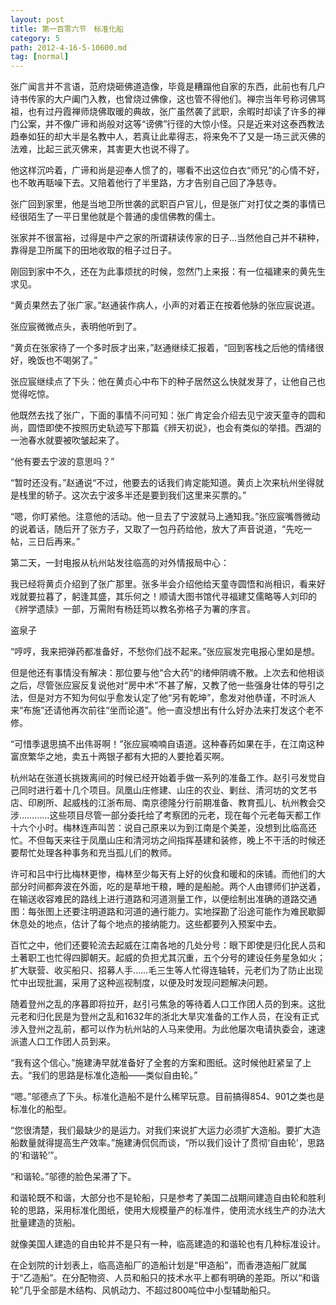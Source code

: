 ```yaml
---
layout: post
title: 第一百零六节　标准化船
category: 5
path: 2012-4-16-5-10600.md
tag: [normal]
---
```


张广闻言并不言语，范府烧砸佛道造像，毕竟是糟蹋他自家的东西，此前也有几户诗书传家的大户阖门入教，也曾烧过佛像，这也管不得他们。禅宗当年号称诃佛骂祖，也有过丹霞禅师烧佛取暖的典故，张广虽然袭了武职，余暇时却读了许多的禅门公案，并不像广谛和尚般对这等“谤佛”行径的大惊小怪。只是近来对这泰西教法趋奉如狂的却大半是名教中人，若真让此辈得志，将来免不了又是一场三武灭佛的法难，比起三武灭佛来，其害更大也说不得了。

他这样沉吟着，广谛和尚是迎奉人惯了的，哪看不出这位白衣“师兄”的心情不好，也不敢再聒噪下去。又陪着他行了半里路，方才告别自己回了净慈寺。

张广回到家里，他是当地卫所世袭的武职百户官儿，但是张广对打仗之类的事情已经很陌生了一平日里他就是个普通的虔信佛教的儒士。

张家并不很富裕，过得是中产之家的所谓耕读传家的日子…当然他自己并不耕种，靠得是卫所属下的田地收取的租子过日子。

刚回到家中不久，还在为此事烦扰的时候，忽然门上来报：有一位福建来的黄先生求见。

“黄贞果然去了张广家。”赵通装作病人，小声的对着正在按着他脉的张应宸说道。

张应宸微微点头，表明他听到了。

“黄贞在张家待了一个多时辰才出来，”赵通继续汇报着，“回到客栈之后他的情绪很好，晚饭也不喝粥了。”

张应宸继续点了下头：他在黄贞心中布下的种子居然这么快就发芽了，让他自己也觉得吃惊。

他既然去找了张广，下面的事情不问可知：张广肯定会介绍去见宁波天童寺的圆和尚，圆悟即使不按照历史轨迹写下那篇《辨天初说》，也会有类似的举措。西湖的一池春水就要被吹皱起来了。

“他有要去宁波的意思吗？”

“暂时还没有。”赵通说“不过，他要去的话我们肯定能知道。黄贞上次来杭州坐得就是栈里的轿子。这次去宁波多半还是要到我们这里来买票的。”

“嗯，你盯紧他。注意他的活动。他一旦去了宁波就马上通知我。”张应宸嘴唇微动的说着话，随后开了张方子，又取了一包丹药给他，放大了声音说道，“先吃一帖，三日后再来。”

第二天，一封电报从杭州站发往临高的对外情报局中心：

我已经将黄贞介绍到了张广那里。张多半会介绍他给天童寺圆悟和尚相识，看来好戏就要拉暮了，躬逢其盛，其乐何之！顺请大图书馆代寻福建艾儒略等人刘印的《辨学遗牍》一部，万需附有杨廷筠以教名弥格子为署的序言。

盗泉子

“哼哼，我来把弹药都准备好，不愁你们战不起来。”张应宸发完电报心里如是想。

但是他还有事情没有解决：那位要与他“合大药”的绪伸阴魂不散。上次去和他相谈之后，尽管张应宸反复说他对“房中术”不甚了解，又教了他一些强身壮体的导引之法，但是对方不知为何似乎愈发认定了他“另有乾坤”，愈发对他恭谨，不时派人来“布施”还请他再次前往“坐而论道”。他一直没想出有什么好办法来打发这个老不修。

“可惜季退思搞不出伟哥啊！”张应宸喃喃自语道。这种春药如果在手，在江南这种富庶繁华之地，卖五十两银子都有大把的人要抢着买啊。

杭州站在张道长挑拨离间的时候已经开始着手做一系列的准备工作。赵引弓发觉自己同时进行着十几个项目。凤凰山庄修建、山庄的农业、剿丝、清河坊的文艺书店、印刷所、起威栈的江浙布局、南京德隆分行前期准备、教育孤儿、杭州教会交涉…………这些项目尽管一部分委托给了考察团的元老，现在每个元老每天都工作十六个小时。梅林连声叫苦：说自己原来以为到江南是个美差，没想到比临高还忙。不但每天来往于凤凰山庄和清河坊之间指挥基建和装修，晚上不干活的时候还要帮忙处理各种事务和充当孤儿们的教师。

许可和吕中行比梅林更惨，梅林至少每天有上好的伙食和暖和的床铺。而他们的大部分时间都奔波在外面，吃的是草地干粮，睡的是船舱。两个人由镖师们护送着，在输送收容难民的路线上进行道路和河道测量工作，以便绘制出准确的道路交通图：每张图上还要注明道路和河道的通行能力。实地探勘了沿途可能作为难民歇脚休息处的地点，估计了每个地点的接纳能力。这些都要列入预案中去。

百忙之中，他们还要轮流去起威在江南各地的几处分号：眼下即使是归化民人员和土著职工也忙得四脚朝天。起威的负担尤其沉重，五个分号的建设任务星急如火；扩大联营、收买船只、招募人手……毛三生等人忙得连轴转，元老们为了防止出现忙中出现批漏，采用了这种巡视制度，以便及时发现问题解决问题。

随着登州之乱的序暮即将拉开，赵引弓焦急的等待着人口工作团人员的到来。这批元老和归化民是为登州之乱和1632年的浙北大旱灾准备的工作人员，在没有正式涉入登州之乱前，都可以作为杭州站的人马来使用。为此他屡次电请执委会，速速派遣人口工作团人员到来。

“我有这个信心。”施建涛早就准备好了全套的方案和图纸。这时候他赶紧呈了上去。“我们的思路是标准化造船――类似自由轮。”

“嗯。”邬德点了下头。标准化造船不是什么稀罕玩意。目前搞得854、901之类也是标准化的船型。

“您很清楚，我们最缺少的是运力。对我们来说扩大运力必须扩大造船。要扩大造船数量就得提高生产效率。”施建涛侃侃而谈，“所以我们设计了贯彻‘自由轮’，思路的‘和谐轮’”。

“和谐轮。”邬德的脸色呆滞了下。

和谐轮既不和谐，大部分也不是轮船，只是参考了美国二战期间建造自由轮和胜利轮的思路，采用标准化图纸，使用大规模量产的标准件，使用流水线生产的办法大批量建造的货船。

就像美国人建造的自由轮并不是只有一种，临高建造的和谐轮也有几种标准设计。

在企划院的计划表上，临高造船厂的造船计划是“甲造船”，而香港造船厂就属于“乙造船”。在分配物资、人员和船只的技术水平上都有明确的差距。所以“和谐轮”几乎全部是木结构、风帆动力、不超过800吨位中小型辅助船只。